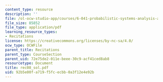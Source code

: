 ```yaml
---
content_type: resource
description: ''
file: /ol-ocw-studio-app/courses/6-041-probabilistic-systems-analysis-and-applied-probability-spring-2006/92b5e00fa719f5fcecbb0a3f12e4e92b_rec08_sol.pdf
file_size: 85852
file_type: application/pdf
learning_resource_types:
- Recitations
license: https://creativecommons.org/licenses/by-nc-sa/4.0/
ocw_type: OCWFile
parent_title: Recitations
parent_type: CourseSection
parent_uid: 72e75de2-011e-beee-30c9-acf41ced8ab8
resourcetype: Document
title: rec08_sol.pdf
uid: 92b5e00f-a719-f5fc-ecbb-0a3f12e4e92b
---
```

